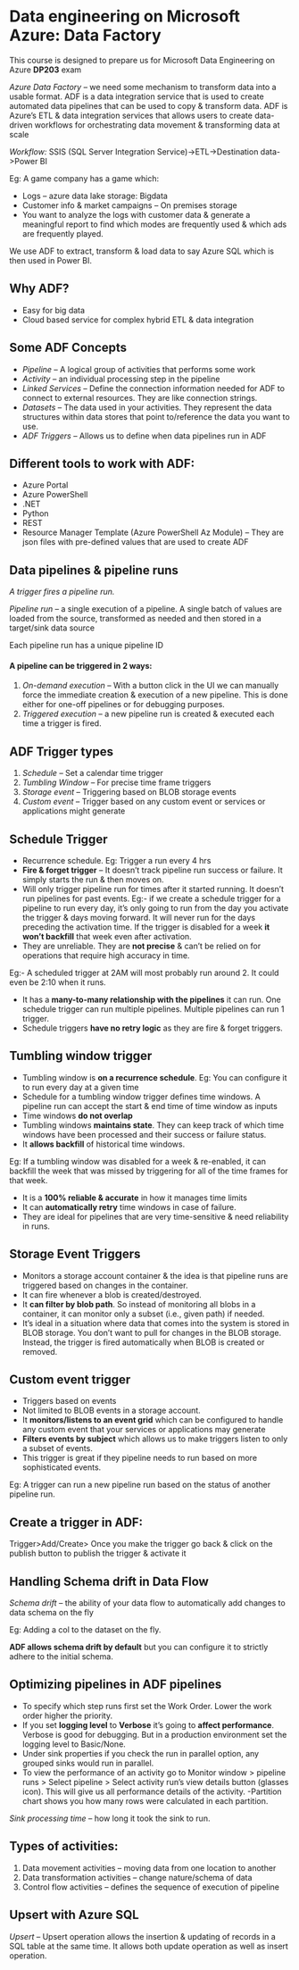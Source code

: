 # Data engineering on Microsoft Azure: Data Factory

This course is designed to prepare us for Microsoft Data Engineering on Azure **DP203** exam

*Azure Data Factory* – we need some mechanism to transform data into a usable format. ADF is a data integration service that is used to create automated data pipelines that can be used to copy & transform data.
ADF is Azure’s ETL & data integration services that allows users to create data-driven workflows for orchestrating data movement & transforming data at scale

*Workflow:* SSIS (SQL Server Integration Service)->ETL->Destination data->Power BI

Eg: A game company has a game which:
- Logs – azure data lake storage: Bigdata
- Customer info & market campaigns – On premises storage
- You want to analyze the logs with customer data & generate a meaningful report to find which modes are frequently used & which ads are frequently played.

We use ADF to extract, transform & load data to say Azure SQL which is then used in Power BI.

## Why ADF?
- Easy for big data
- Cloud based service for complex hybrid ETL & data integration

## Some ADF Concepts
- *Pipeline* – A logical group of activities that performs some work
- *Activity* – an individual processing step in the pipeline
- *Linked Services* – Define the connection information needed for ADF to connect to external resources. They are like connection strings.
- *Datasets* – The data used in your activities. They represent the data structures within data stores that point to/reference the data you want to use.
- *ADF Triggers* – Allows us to define when data pipelines run in ADF

## Different tools to work with ADF:
- Azure Portal
- Azure PowerShell
- .NET
- Python
- REST
- Resource Manager Template (Azure PowerShell Az Module) – They are json files with pre-defined values that are used to create ADF

## Data pipelines & pipeline runs
*A trigger fires a pipeline run.*

*Pipeline run* – a single execution of a pipeline. A single batch of values are loaded from the source, transformed as needed and then stored in a target/sink data source

Each pipeline run has a unique pipeline ID
#### A pipeline can be triggered in 2 ways:
1. *On-demand execution* – With a button click in the UI we can manually force the immediate creation & execution of a new pipeline. This is done either for one-off pipelines or for debugging purposes.
2. *Triggered execution* – a new pipeline run is created & executed each time a trigger is fired.

## ADF Trigger types
1. *Schedule* – Set a calendar time trigger
2. *Tumbling Window* – For precise time frame triggers
3. *Storage event* – Triggering based on BLOB storage events
4. *Custom event* – Trigger based on any custom event or services or applications might generate

## Schedule Trigger
- Recurrence schedule. Eg: Trigger a run every 4 hrs
- **Fire & forget trigger** – It doesn’t track pipeline run success or failure. It simply starts the run & then moves on.
- Will only trigger pipeline run for times after it started running. It doesn’t run pipelines for past events. Eg:- if we create a schedule trigger for a pipeline to run every day, it’s only going to run from the day you activate the trigger & days moving forward. It will never run for the days preceding the activation time. 
If the trigger is disabled for a week **it won’t backfill** that week even after activation.
- They are unreliable. They are **not precise** & can’t be relied on for operations that require high accuracy in time. 

Eg:- A scheduled trigger at 2AM will most probably run around 2. It could even be 2:10 when it runs.

- It has a **many-to-many relationship with the pipelines** it can run. One schedule trigger can run multiple pipelines. Multiple pipelines can run 1 trigger.
- Schedule triggers **have no retry logic** as they are fire & forget triggers.

## Tumbling window trigger
- Tumbling window is **on a recurrence schedule**. Eg: You can configure it to run every day at a given time
- Schedule for a tumbling window trigger defines time windows. A pipeline run can accept the start & end time of time window as inputs
- Time windows **do not overlap**
- Tumbling windows **maintains state**. They can keep track of which time windows have been processed and their success or failure status.
- It **allows backfill** of historical time windows.

Eg: If a tumbling window was disabled for a week & re-enabled, it can backfill the week that was missed by triggering for all of the time frames for that week.

- It is a **100% reliable & accurate** in how it manages time limits
- It can **automatically retry** time windows in case of failure.
- They are ideal for pipelines that are very time-sensitive & need reliability in runs.

## Storage Event Triggers
- Monitors a storage account container & the idea is that pipeline runs are triggered based on changes in the container.
- It can fire whenever a blob is created/destroyed.
- It **can filter by blob path**. So instead of monitoring all blobs in a container, it can monitor only a subset (i.e., given path) if needed.
- It’s ideal in a situation where data that comes into the system is stored in BLOB storage. You don’t want to pull for changes in the BLOB storage. Instead, the trigger is fired automatically when BLOB is created or removed.

## Custom event trigger
- Triggers based on events
- Not limited to BLOB events in a storage account. 
- It **monitors/listens to an event grid** which can be configured to handle any custom event that your services or applications may generate
- **Filters events by subject** which allows us to make triggers listen to only a subset of events.
- This trigger is great if they pipeline needs to run based on more sophisticated events.

Eg: A trigger can run a new pipeline run based on the status of another pipeline run.

## Create a trigger in ADF:
Trigger>Add/Create> Once you make the trigger go back & click on the publish button to publish the trigger & activate it

## Handling Schema drift in Data Flow
*Schema drift* – the ability of your data flow to automatically add changes to data schema on the fly

Eg: Adding a col to the dataset on the fly.

**ADF allows schema drift by default** but you can configure it to strictly adhere to the initial schema.

## Optimizing pipelines in ADF pipelines 
- To specify which step runs first set the Work Order. Lower the work order higher the priority.
- If you set **logging level** to **Verbose** it’s going to **affect performance**. Verbose is good for debugging. But in a production environment set the logging level to Basic/None.
- Under sink properties if you check the run in parallel option, any grouped sinks would run in parallel.
- To view the performance of an activity go to Monitor window > pipeline runs > Select pipeline > Select activity run’s view details button (glasses icon). This will give us all performance details of the activity.
-Partition chart shows you how many rows were calculated in each partition.

*Sink processing time* – how long it took the sink to run.

## Types of activities:
1. Data movement activities – moving data from one location to another
2. Data transformation activities – change nature/schema of data
3. Control flow activities – defines the sequence of execution of pipeline

## Upsert with Azure SQL
*Upsert* – Upsert operation allows the insertion & updating of records in a SQL table at the same time. It allows both update operation as well as insert operation.


